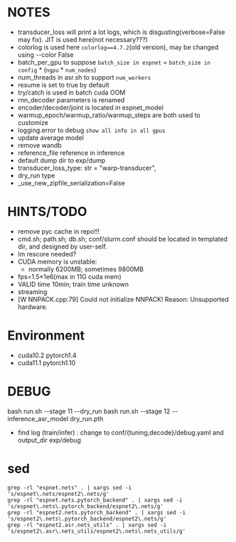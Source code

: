 # NOTES

- transducer_loss will print a lot logs, which is disgusting(verbose=False may fix). JIT is used here(not necessary???)
- colorlog is used here `colorlog==4.7.2`(old version), may be changed using --color False
- batch_per_gpu to suppose `batch_size in espnet` = `batch_size in config` * (`ngpu` * `num_nodes`)
- num_threads in asr.sh to support `num_workers`
- resume is set to true by default
- try/catch is used in batch cuda OOM
- rnn_decoder parameters is renamed
- encoder/decoder/joint is located in espnet_model
- warmup_epoch/warmup_ratio/warmup_steps are both used to customize
- logging.error to debug `show all info in all gpus`
- update average model
- remove wandb
- reference_file reference in inference
- default dump dir to exp/dump
- transducer_loss_type: str = "warp-transducer",
- dry_run type
- _use_new_zipfile_serialization=False

# HINTS/TODO

- remove pyc cache in repo!!!
- cmd.sh; path.sh; db.sh; conf/slurm.conf should be located in templated dir, and designed by user-self.
- lm rescore needed?
- CUDA memory is unstable:
  - normally 6200MB; sometimes 9800MB
- fps=1.5*1e6(max in 11G cuda mem)
- VALID time 10min; train time unknown
- streaming
- [W NNPACK.cpp:79] Could not initialize NNPACK! Reason: Unsupported hardware.

# Environment

- cuda10.2 pytorch1.4
- cuda11.1 pytorch1.10

# DEBUG

bash run.sh --stage 11 --dry_run
bash run.sh --stage 12 --inference_asr_model dry_run.pth

- find log (train/infer) : change to conf/{tuning,decode}/debug.yaml and output_dir exp/debug

# sed

```
grep -rl "espnet.nets" . | xargs sed -i 's/espnet\.nets/espnet2\.nets/g'
grep -rl "espnet.nets.pytorch_backend" . | xargs sed -i 's/espnet\.nets\.pytorch_backend/espnet2\.nets/g'
grep -rl "espnet2.nets.pytorch_backend" . | xargs sed -i 's/espnet2\.nets\.pytorch_backend/espnet2\.nets/g'
grep -rl "espnet2.asr.nets_utils" . | xargs sed -i 's/espnet2\.asr\.nets_utils/espnet2\.nets\.nets_utils/g'
```